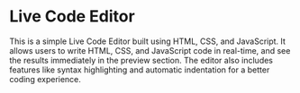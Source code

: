 # Live Code Editor
This is a simple Live Code Editor built using HTML, CSS, and JavaScript. It allows users to write HTML, CSS, and JavaScript code in real-time, and see the results immediately in the preview section. The editor also includes features like syntax highlighting and automatic indentation for a better coding experience.

##
